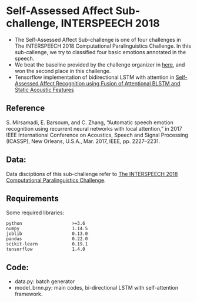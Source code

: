 # Self-Assessed Affect Sub-challenge, INTERSPEECH 2018
+ The Self-Assessed Affect Sub-challenge is one of four challenges in The INTERSPEECH 2018 Computational Paralinguistics Challenge. In this sub-callenge, we try to classified four basic emotions annotated in the speech.
+ We beat the baseline provided by the challenge organizer in [here](https://pdfs.semanticscholar.org/783d/2bd2820b35ce7e398be412569e9d5c6f5880.pdf), 
and won the second place in this challenge.
+ Tensorflow implementation of bidirectional LSTM with attention in [Self-Assessed Affect Recognition using Fusion of Attentional BLSTM and Static Acoustic Features](https://pdfs.semanticscholar.org/5ceb/28f9769b5af8086067b22d71dbb743cc7c13.pdf)

## Reference
S. Mirsamadi, E. Barsoum, and C. Zhang, “Automatic speech emotion recognition using recurrent neural networks with local attention,” in 2017 IEEE International Conference on Acoustics, Speech and Signal Processing (ICASSP), New Orleans, U.S.A., Mar. 2017, IEEE, pp. 2227–2231.

## Data:
Data disciptions of this sub-challenge refer to [The INTERSPEECH 2018 Computational Paralinguistics Challenge](https://pdfs.semanticscholar.org/783d/2bd2820b35ce7e398be412569e9d5c6f5880.pdf).

## Requirements
Some required libraries:
```
python                   >=3.6
numpy                    1.14.5
joblib                   0.13.0
pandas                   0.22.0
scikit-learn             0.19.1
tensorflow               1.4.0
```

## Code:
+ data.py: batch generator
+ model_brnn.py: main codes, bi-directional LSTM with self-attention framework.
